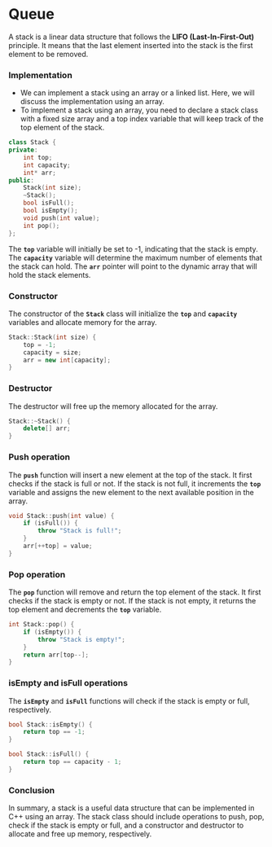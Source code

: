 # Queue 
A stack is a linear data structure that follows the **LIFO (Last-In-First-Out)** principle. It means that the last element inserted into the stack is the first element to be removed.

### Implementation
* We can implement a stack using an array or a linked list. Here, we will discuss the implementation using an array.
* To implement a stack using an array, you need to declare a stack class with a fixed size array and a top index variable that will keep track of the top element of the stack.

```cpp
class Stack {
private:
    int top;
    int capacity;
    int* arr;
public:
    Stack(int size);
    ~Stack();
    bool isFull();
    bool isEmpty();
    void push(int value);
    int pop();
};
```

The **`top`** variable will initially be set to -1, indicating that the stack is empty. The **`capacity`** variable will determine the maximum number of elements that the stack can hold. The **`arr`** pointer will point to the dynamic array that will hold the stack elements.

### Constructor
The constructor of the **`Stack`** class will initialize the **`top`** and **`capacity`** variables and allocate memory for the array.

```cpp
Stack::Stack(int size) {
    top = -1;
    capacity = size;
    arr = new int[capacity];
}
```

### Destructor
The destructor will free up the memory allocated for the array.

```cpp
Stack::~Stack() {
    delete[] arr;
}
```

### Push operation
The **`push`** function will insert a new element at the top of the stack. It first checks if the stack is full or not. If the stack is not full, it increments the **`top`** variable and assigns the new element to the next available position in the array.

```cpp
void Stack::push(int value) {
    if (isFull()) {
        throw "Stack is full!";
    }
    arr[++top] = value;
}
```

### Pop operation
The **`pop`** function will remove and return the top element of the stack. It first checks if the stack is empty or not. If the stack is not empty, it returns the top element and decrements the **`top`** variable.

```cpp
int Stack::pop() {
    if (isEmpty()) {
        throw "Stack is empty!";
    }
    return arr[top--];
}
```

### isEmpty and isFull operations
The **`isEmpty`** and **`isFull`** functions will check if the stack is empty or full, respectively.

```cpp
bool Stack::isEmpty() {
    return top == -1;
}

bool Stack::isFull() {
    return top == capacity - 1;
}
```

### Conclusion
In summary, a stack is a useful data structure that can be implemented in C++ using an array. The stack class should include operations to push, pop, check if the stack is empty or full, and a constructor and destructor to allocate and free up memory, respectively.
